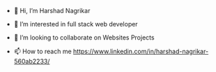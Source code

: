 - 👋 Hi, I’m Harshad Nagrikar
- 👀 I’m interested in full stack web developer

- 💞️ I’m looking to collaborate on Websites Projects
- 📫 How to reach me https://www.linkedin.com/in/harshad-nagrikar-560ab2233/

<!---
harshadnagrikarGit/harshadnagrikarGit is a ✨ special ✨ repository because its `README.md` (this file) appears on your GitHub profile.
You can click the Preview link to take a look at your changes.
--->

